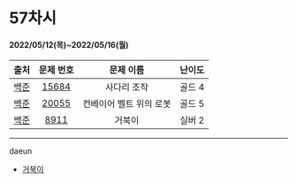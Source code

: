 # 57차시
#### 2022/05/12(목)~2022/05/16(월)

|               출처               |                   문제 번호                    |     문제 이름      | 난이도 |
| :------------------------------: | :--------------------------------------------: | :----------------: | :----: |
| [백준](https://www.acmicpc.net/) | [15684](https://www.acmicpc.net/problem/15684) | 사다리 조작 | 골드 4 |
| [백준](https://www.acmicpc.net/) | [20055](https://www.acmicpc.net/problem/20055) | 컨베이어 벨트 위의 로봇 | 골드 5 |
| [백준](https://www.acmicpc.net/) | [8911](https://www.acmicpc.net/problem/8911) | 거북이 | 실버 2 |


---


daeun
- [거북이](https://www.notion.so/hoonycode/83f78f4935264ea7a80a7829bc5852bc)